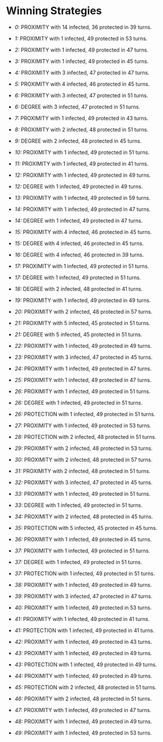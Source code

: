 # Winning Strategies

* _0:_ PROXIMITY with 14 infected, 36 protected in 39 turns.


* _1:_ PROXIMITY with 1 infected, 49 protected in 53 turns.


* _2:_ PROXIMITY with 1 infected, 49 protected in 47 turns.


* _3:_ PROXIMITY with 1 infected, 49 protected in 45 turns.


* _4:_ PROXIMITY with 3 infected, 47 protected in 47 turns.


* _5:_ PROXIMITY with 4 infected, 46 protected in 45 turns.


* _6:_ PROXIMITY with 3 infected, 47 protected in 51 turns.


* _6:_ DEGREE with 3 infected, 47 protected in 51 turns.


* _7:_ PROXIMITY with 1 infected, 49 protected in 43 turns.


* _8:_ PROXIMITY with 2 infected, 48 protected in 51 turns.


* _9:_ DEGREE with 2 infected, 48 protected in 45 turns.


* _10:_ PROXIMITY with 1 infected, 49 protected in 51 turns.


* _11:_ PROXIMITY with 1 infected, 49 protected in 41 turns.


* _12:_ PROXIMITY with 1 infected, 49 protected in 49 turns.


* _12:_ DEGREE with 1 infected, 49 protected in 49 turns.


* _13:_ PROXIMITY with 1 infected, 49 protected in 59 turns.


* _14:_ PROXIMITY with 1 infected, 49 protected in 47 turns.


* _14:_ DEGREE with 1 infected, 49 protected in 47 turns.


* _15:_ PROXIMITY with 4 infected, 46 protected in 45 turns.


* _15:_ DEGREE with 4 infected, 46 protected in 45 turns.


* _16:_ DEGREE with 4 infected, 46 protected in 39 turns.


* _17:_ PROXIMITY with 1 infected, 49 protected in 51 turns.


* _17:_ DEGREE with 1 infected, 49 protected in 51 turns.


* _18:_ DEGREE with 2 infected, 48 protected in 41 turns.


* _19:_ PROXIMITY with 1 infected, 49 protected in 49 turns.


* _20:_ PROXIMITY with 2 infected, 48 protected in 57 turns.


* _21:_ PROXIMITY with 5 infected, 45 protected in 51 turns.


* _21:_ DEGREE with 5 infected, 45 protected in 51 turns.


* _22:_ PROXIMITY with 1 infected, 49 protected in 49 turns.


* _23:_ PROXIMITY with 3 infected, 47 protected in 45 turns.


* _24:_ PROXIMITY with 1 infected, 49 protected in 47 turns.


* _25:_ PROXIMITY with 1 infected, 49 protected in 47 turns.


* _26:_ PROXIMITY with 1 infected, 49 protected in 51 turns.


* _26:_ DEGREE with 1 infected, 49 protected in 51 turns.


* _26:_ PROTECTION with 1 infected, 49 protected in 51 turns.


* _27:_ PROXIMITY with 1 infected, 49 protected in 53 turns.


* _28:_ PROTECTION with 2 infected, 48 protected in 51 turns.


* _29:_ PROXIMITY with 2 infected, 48 protected in 53 turns.


* _30:_ PROXIMITY with 2 infected, 48 protected in 57 turns.


* _31:_ PROXIMITY with 2 infected, 48 protected in 51 turns.


* _32:_ PROXIMITY with 3 infected, 47 protected in 45 turns.


* _33:_ PROXIMITY with 1 infected, 49 protected in 51 turns.


* _33:_ DEGREE with 1 infected, 49 protected in 51 turns.


* _34:_ PROXIMITY with 2 infected, 48 protected in 45 turns.


* _35:_ PROTECTION with 5 infected, 45 protected in 45 turns.


* _36:_ PROXIMITY with 1 infected, 49 protected in 45 turns.


* _37:_ PROXIMITY with 1 infected, 49 protected in 51 turns.


* _37:_ DEGREE with 1 infected, 49 protected in 51 turns.


* _37:_ PROTECTION with 1 infected, 49 protected in 51 turns.


* _38:_ PROXIMITY with 1 infected, 49 protected in 49 turns.


* _39:_ PROXIMITY with 3 infected, 47 protected in 47 turns.


* _40:_ PROXIMITY with 1 infected, 49 protected in 53 turns.


* _41:_ PROXIMITY with 1 infected, 49 protected in 41 turns.


* _41:_ PROTECTION with 1 infected, 49 protected in 41 turns.


* _42:_ PROXIMITY with 1 infected, 49 protected in 43 turns.


* _43:_ PROXIMITY with 1 infected, 49 protected in 49 turns.


* _43:_ PROTECTION with 1 infected, 49 protected in 49 turns.


* _44:_ PROXIMITY with 1 infected, 49 protected in 49 turns.


* _45:_ PROTECTION with 2 infected, 48 protected in 51 turns.


* _46:_ PROXIMITY with 2 infected, 48 protected in 51 turns.


* _47:_ PROXIMITY with 1 infected, 49 protected in 47 turns.


* _48:_ PROXIMITY with 1 infected, 49 protected in 49 turns.


* _49:_ PROXIMITY with 1 infected, 49 protected in 53 turns.


